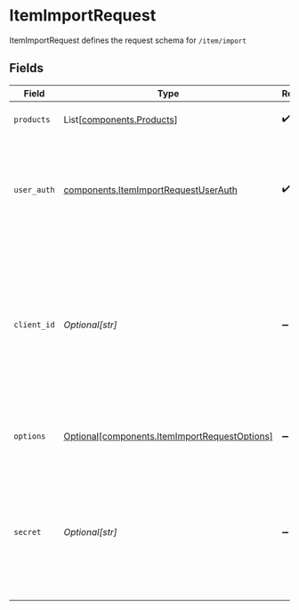 # ItemImportRequest

ItemImportRequest defines the request schema for `/item/import`


## Fields

| Field                                                                                                                                            | Type                                                                                                                                             | Required                                                                                                                                         | Description                                                                                                                                      |
| ------------------------------------------------------------------------------------------------------------------------------------------------ | ------------------------------------------------------------------------------------------------------------------------------------------------ | ------------------------------------------------------------------------------------------------------------------------------------------------ | ------------------------------------------------------------------------------------------------------------------------------------------------ |
| `products`                                                                                                                                       | List[[components.Products](../../models/components/products.md)]                                                                                 | :heavy_check_mark:                                                                                                                               | Array of product strings                                                                                                                         |
| `user_auth`                                                                                                                                      | [components.ItemImportRequestUserAuth](../../models/components/itemimportrequestuserauth.md)                                                     | :heavy_check_mark:                                                                                                                               | Object of user ID and auth token pair, permitting Plaid to aggregate a user’s accounts                                                           |
| `client_id`                                                                                                                                      | *Optional[str]*                                                                                                                                  | :heavy_minus_sign:                                                                                                                               | Your Plaid API `client_id`. The `client_id` is required and may be provided either in the `PLAID-CLIENT-ID` header or as part of a request body. |
| `options`                                                                                                                                        | [Optional[components.ItemImportRequestOptions]](../../models/components/itemimportrequestoptions.md)                                             | :heavy_minus_sign:                                                                                                                               | An optional object to configure `/item/import` request.                                                                                          |
| `secret`                                                                                                                                         | *Optional[str]*                                                                                                                                  | :heavy_minus_sign:                                                                                                                               | Your Plaid API `secret`. The `secret` is required and may be provided either in the `PLAID-SECRET` header or as part of a request body.          |